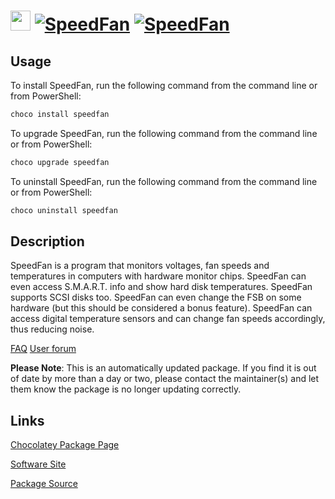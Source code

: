 ﻿# <img src="https://cdn.jsdelivr.net/gh/mkevenaar/chocolatey-packages@674a50b9bcfbfdf756e5473b9aecd8522675bc41/icons/speedfan.png" width="32" height="32"/> [![SpeedFan](https://img.shields.io/chocolatey/v/speedfan.svg?label=SpeedFan)](https://chocolatey.org/packages/speedfan) [![SpeedFan](https://img.shields.io/chocolatey/dt/speedfan.svg)](https://chocolatey.org/packages/speedfan)

## Usage
To install SpeedFan, run the following command from the command line or from PowerShell:
```powershell
choco install speedfan
```

To upgrade SpeedFan, run the following command from the command line or from PowerShell:
```powershell
choco upgrade speedfan
```

To uninstall SpeedFan, run the following command from the command line or from PowerShell:
```powershell
choco uninstall speedfan
```

## Description
SpeedFan is a program that monitors voltages, fan speeds and temperatures in computers with hardware monitor chips. SpeedFan can even access S.M.A.R.T. info and show hard disk temperatures. SpeedFan supports SCSI disks too. SpeedFan can even change the FSB on some hardware (but this should be considered a bonus feature). SpeedFan can access digital temperature sensors and can change fan speeds accordingly, thus reducing noise.

[FAQ](http://www.almico.com/sffaq.php)
[User forum](http://www.almico.com/forumindex.php)

**Please Note**: This is an automatically updated package. If you find it is
out of date by more than a day or two, please contact the maintainer(s) and
let them know the package is no longer updating correctly.


## Links
[Chocolatey Package Page](https://chocolatey.org/packages/speedfan)

[Software Site](http://www.almico.com/speedfan.php)

[Package Source](https://github.com/mkevenaar/chocolatey-packages/tree/master/automatic/speedfan)

